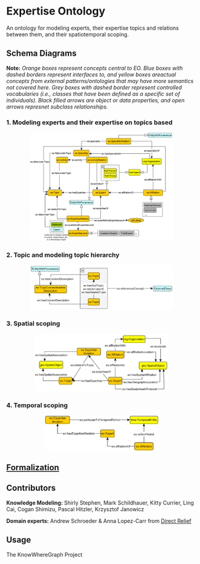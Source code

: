 # Expertise Ontology
An ontology for modeling experts, their expertise topics and relations between them, and their spatiotemporal scoping. 

## Schema Diagrams
**Note:** _Orange boxes represent concepts central to EO. Blue boxes with dashed borders represent interfaces to, and yellow boxes areactual concepts from external patterns/ontologies that may have more semantics not covered here. Grey boxes with dashed border represent controlled vocabularies (i.e., classes that have been defined as a specific set of individuals). Black filled arrows are object or data properties, and open arrows represnet subclass relationships._

### 1. Modeling experts and their expertise on topics based

<p align="center"><img src="./schema-diagrams/expert-expertise-odp-v2.png" width=75% height=50%></p>

### 2. Topic and modeling topic hierarchy

<p align="center"><img src="./schema-diagrams/topic.png" width=75% height=50%></p>

### 3. Spatial scoping

<p align="center"><img src="./schema-diagrams/spatial-scoping.png" width=70% height=50%></p>

### 4. Temporal scoping

<p align="center"><img src="./schema-diagrams/temporal-scoping.png" width=60% height=50%></p>

## [Formalization](./expertise-ontology.ttl)

## Contributors
**Knowledge Modeling:** Shirly Stephen, Mark Schildhauer, Kitty Currier, Ling Cai, Cogan Shimizu, Pascal Hitzler, Krzysztof Janowicz

**Domain experts:** Andrew Schroeder & Anna Lopez-Carr from [Direct Relief
](https://www.directrelief.org/)
## Usage
The KnowWhereGraph Project
